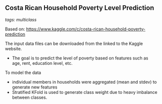 ## Costa Rican Household Poverty Level Prediction
_tags: multiclass_

Based on: https://www.kaggle.com/c/costa-rican-household-poverty-prediction

The input data files can be downloaded from the linked to the Kaggle website. 

- The goal is to predict the level of poverty based on features such as age, rent, education level, etc.

To model the data
- individual members in households were aggregated (mean and stdev) to generate new features
- Stratified KFold is used to generate class weight due to heavy imbalance between classes.



